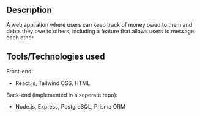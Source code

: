 ## Description
A web appliation where users can keep track of money owed to them and debts they owe to others, including a feature that allows users to message each other

## Tools/Technologies used
Front-end:
* React.js, Tailwind CSS, HTML

Back-end (implemented in a seperate repo):
* Node.js, Express, PostgreSQL, Prisma ORM
